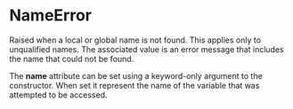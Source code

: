 # NameError

Raised when a local or global name is not found. This applies only to unqualified names. The associated value is an error message that includes the name that could not be found.

The **name** attribute can be set using a keyword-only argument to the constructor. When set it represent the name of the variable that was attempted to be accessed.
